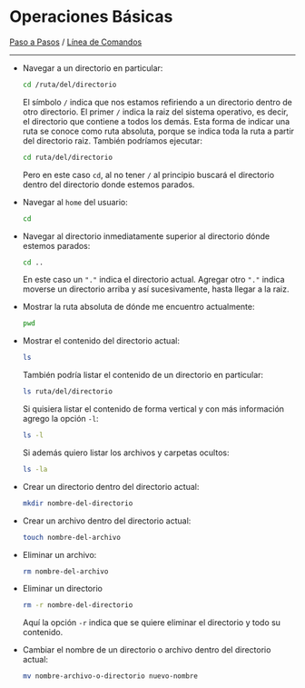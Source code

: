 # Operaciones Básicas

[Paso a Pasos](../README.md) / [Línea de Comandos](readme.md)

---

- Navegar a un directorio en particular:

    ```sh
    cd /ruta/del/directorio
    ```

    El símbolo `/` indica que nos estamos refiriendo a un directorio dentro de otro directorio. El primer `/` indica la raiz del sistema operativo, es decir, el directorio que contiene a todos los demás. Esta forma de indicar una ruta se conoce como ruta absoluta, porque se indica toda la ruta a partir del directorio raiz. También podríamos ejecutar:

    ```sh
    cd ruta/del/directorio
    ```
    
    Pero en este caso `cd`, al no tener `/` al principio buscará el directorio dentro del directorio donde estemos parados.

- Navegar al `home` del usuario:

    ```sh
    cd
    ```

- Navegar al directorio inmediatamente superior al directorio dónde estemos parados:

    ```sh
    cd ..
    ```

    En este caso un `"."` indica el directorio actual. Agregar otro `"."` indica moverse un directorio arriba y así sucesivamente, hasta llegar a la raiz.

- Mostrar la ruta absoluta de dónde me encuentro actualmente:

    ```sh
    pwd
    ```

- Mostrar el contenido del directorio actual:

    ```sh
    ls
    ```

    También podría listar el contenido de un directorio en particular:

    ```sh
    ls ruta/del/directorio
    ```

    Si quisiera listar el contenido de forma vertical y con más información agrego la opción `-l`:

    ```sh
    ls -l
    ```

    Si además quiero listar los archivos y carpetas ocultos:

    ```sh
    ls -la
    ```

- Crear un directorio dentro del directorio actual:

    ```sh
    mkdir nombre-del-directorio
    ```

- Crear un archivo dentro del directorio actual:

    ```sh
    touch nombre-del-archivo
    ```

- Eliminar un archivo:

    ```sh
    rm nombre-del-archivo
    ```

- Eliminar un directorio

    ```sh
    rm -r nombre-del-directorio
    ```

    Aquí la opción `-r` indica que se quiere eliminar el directorio y todo su contenido.

- Cambiar el nombre de un directorio o archivo dentro del directorio actual:

    ```sh
    mv nombre-archivo-o-directorio nuevo-nombre
    ```
